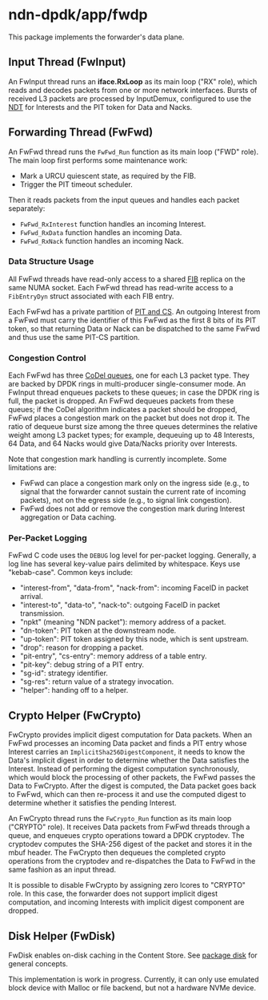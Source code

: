 # ndn-dpdk/app/fwdp

This package implements the forwarder's data plane.

## Input Thread (FwInput)

An FwInput thread runs an **iface.RxLoop** as its main loop ("RX" role), which reads and decodes packets from one or more network interfaces.
Bursts of received L3 packets are processed by InputDemux, configured to use the [NDT](../../container/ndt) for Interests and the PIT token for Data and Nacks.

## Forwarding Thread (FwFwd)

An FwFwd thread runs the `FwFwd_Run` function as its main loop ("FWD" role).
The main loop first performs some maintenance work:

* Mark a URCU quiescent state, as required by the FIB.
* Trigger the PIT timeout scheduler.

Then it reads packets from the input queues and handles each packet separately:

* `FwFwd_RxInterest` function handles an incoming Interest.
* `FwFwd_RxData` function handles an incoming Data.
* `FwFwd_RxNack` function handles an incoming Nack.

### Data Structure Usage

All FwFwd threads have read-only access to a shared [FIB](../../container/fib) replica on the same NUMA socket.
Each FwFwd thread has read-write access to a `FibEntryDyn` struct associated with each FIB entry.

Each FwFwd has a private partition of [PIT and CS](../../container/pcct).
An outgoing Interest from a FwFwd must carry the identifier of this FwFwd as the first 8 bits of its PIT token, so that returning Data or Nack can be dispatched to the same FwFwd and thus use the same PIT-CS partition.

### Congestion Control

Each FwFwd has three [CoDel queues](../../iface), one for each L3 packet type.
They are backed by DPDK rings in multi-producer single-consumer mode.
An FwInput thread enqueues packets to these queues; in case the DPDK ring is full, the packet is dropped.
An FwFwd dequeues packets from these queues; if the CoDel algorithm indicates a packet should be dropped, FwFwd places a congestion mark on the packet but does not drop it.
The ratio of dequeue burst size among the three queues determines the relative weight among L3 packet types; for example, dequeuing up to 48 Interests, 64 Data, and 64 Nacks would give Data/Nacks priority over Interests.

Note that congestion mark handling is currently incomplete.
Some limitations are:

* FwFwd can place a congestion mark only on the ingress side (e.g., to signal that the forwarder cannot sustain the current rate of incoming packets), not on the egress side (e.g., to signal link congestion).
* FwFwd does not add or remove the congestion mark during Interest aggregation or Data caching.

### Per-Packet Logging

FwFwd C code uses the `DEBUG` log level for per-packet logging.
Generally, a log line has several key-value pairs delimited by whitespace.
Keys use "kebab-case".
Common keys include:

* "interest-from", "data-from", "nack-from": incoming FaceID in packet arrival.
* "interest-to", "data-to", "nack-to": outgoing FaceID in packet transmission.
* "npkt" (meaning "NDN packet"): memory address of a packet.
* "dn-token": PIT token at the downstream node.
* "up-token": PIT token assigned by this node, which is sent upstream.
* "drop": reason for dropping a packet.
* "pit-entry", "cs-entry": memory address of a table entry.
* "pit-key": debug string of a PIT entry.
* "sg-id": strategy identifier.
* "sg-res": return value of a strategy invocation.
* "helper": handing off to a helper.

## Crypto Helper (FwCrypto)

FwCrypto provides implicit digest computation for Data packets.
When an FwFwd processes an incoming Data packet and finds a PIT entry whose Interest carries an `ImplicitSha256DigestComponent`, it needs to know the Data's implicit digest in order to determine whether the Data satisfies the Interest.
Instead of performing the digest computation synchronously, which would block the processing of other packets, the FwFwd passes the Data to FwCrypto.
After the digest is computed, the Data packet goes back to FwFwd, which can then re-process it and use the computed digest to determine whether it satisfies the pending Interest.

An FwCrypto thread runs the `FwCrypto_Run` function as its main loop ("CRYPTO" role).
It receives Data packets from FwFwd threads through a queue, and enqueues crypto operations toward a DPDK cryptodev.
The cryptodev computes the SHA-256 digest of the packet and stores it in the mbuf header.
The FwCrypto then dequeues the completed crypto operations from the cryptodev and re-dispatches the Data to FwFwd in the same fashion as an input thread.

It is possible to disable FwCrypto by assigning zero lcores to "CRYPTO" role.
In this case, the forwarder does not support implicit digest computation, and incoming Interests with implicit digest component are dropped.

## Disk Helper (FwDisk)

FwDisk enables on-disk caching in the Content Store.
See [package disk](../../container/disk) for general concepts.

This implementation is work in progress.
Currently, it can only use emulated block device with Malloc or file backend, but not a hardware NVMe device.
